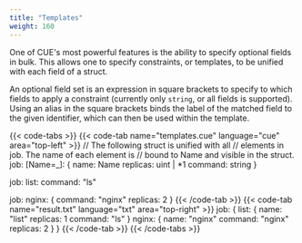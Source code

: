 ```yaml
---
title: "Templates"
weight: 160
---
```


One of CUE's most powerful features is the ability
to specify optional fields in bulk.
This allows one to specify constraints,
or templates,
to be unified with each field of a struct.

An optional field set is an expression in square brackets
to specify to which fields to apply a constraint
(currently only `string`, or all fields is supported).
Using an alias in the square brackets binds the
label of the matched field to the given identifier,
which can then be used within the template.


{{< code-tabs >}}
{{< code-tab name="templates.cue" language="cue" area="top-left" >}}
// The following struct is unified with all
// elements in job. The name of each element is
// bound to Name and visible in the struct.
job: [Name=_]: {
    name:     Name
    replicas: uint | *1
    command:  string
}

job: list: command: "ls"

job: nginx: {
    command:  "nginx"
    replicas: 2
}
{{< /code-tab >}}
{{< code-tab name="result.txt" language="txt" area="top-right" >}}
job: {
    list: {
        name:     "list"
        replicas: 1
        command:  "ls"
    }
    nginx: {
        name:     "nginx"
        command:  "nginx"
        replicas: 2
    }
}
{{< /code-tab >}}
{{< /code-tabs >}}
